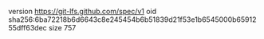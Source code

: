 version https://git-lfs.github.com/spec/v1
oid sha256:6ba72218b6d6643c8e245454b6b51839d21f53e1b6545000b6591255dff63dec
size 757
